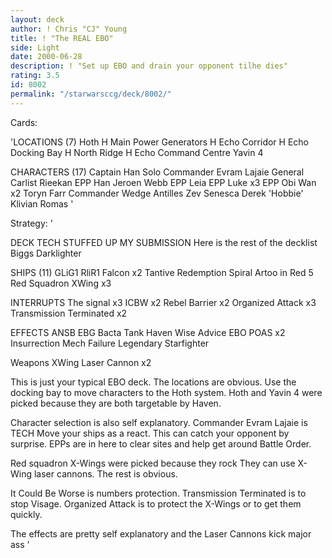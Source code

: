 ```yaml
---
layout: deck
author: ! Chris "CJ" Young
title: ! "The REAL EBO"
side: Light
date: 2000-06-28
description: ! "Set up EBO and drain your opponent tilhe dies"
rating: 3.5
id: 8002
permalink: "/starwarsccg/deck/8002/"
---
```

Cards: 

'LOCATIONS (7)
Hoth
H Main Power Generators
H Echo Corridor
H Echo Docking Bay
H North Ridge
H Echo Command Centre
Yavin 4

CHARACTERS (17)
Captain Han Solo
Commander Evram Lajaie
General Carlist Rieekan
EPP Han
Jeroen Webb
EPP Leia
EPP Luke x3
EPP Obi Wan x2
Toryn Farr
Commander Wedge Antilles
Zev Senesca
Derek 'Hobbie' Klivian
Romas '

Strategy: '

DECK TECH STUFFED UP MY SUBMISSION 
Here is the rest of the decklist
Biggs Darklighter

SHIPS (11)
GLiG1
RliR1
Falcon x2
Tantive
Redemption
Spiral
Artoo in Red 5
Red Squadron XWing x3

INTERRUPTS
The signal x3
ICBW x2
Rebel Barrier x2
Organized Attack x3
Transmission Terminated x2

EFFECTS
ANSB
EBG
Bacta Tank
Haven
Wise Advice
EBO
POAS x2
Insurrection
Mech Failure
Legendary Starfighter

Weapons
XWing Laser Cannon x2

This is just your typical EBO deck. The locations
are obvious. Use the docking bay to move characters
to the Hoth system. Hoth and Yavin 4 were picked
because they are both targetable by Haven.

Character selection is also self explanatory.
Commander Evram Lajaie is TECH  Move your ships
as a react. This can catch your opponent by
surprise. EPPs are in here to clear sites and help
get around Battle Order.

Red squadron X-Wings were picked because they
rock  They can use X-Wing laser cannons.
The rest is obvious.

It Could Be Worse is numbers protection.
Transmission Terminated is to stop Visage.
Organized Attack is to protect the X-Wings or
to get them quickly.

The effects are pretty self explanatory and the
Laser Cannons kick major ass      '
